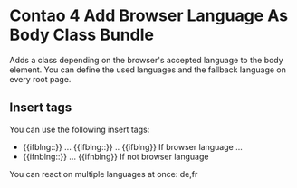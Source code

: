 # Contao 4 Add Browser Language As Body Class Bundle

Adds a class depending on the browser's accepted language to the body element.
You can define the used languages and the fallback language on every root page.

## Insert tags

You can use the following insert tags:

 * {{ifblng::<language>}} ... {{ifblng::<secondlanguage>}} .. {{ifblng}}
   If browser language ...
 * {{ifnblng::<language>}} ... {{ifnblng}}
   If not browser language

You can react on multiple languages at once: de,fr

